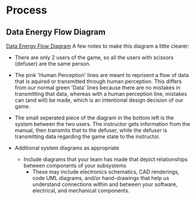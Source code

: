 # Process


## Data Energy Flow Diagram
[Data Energy Flow Diagram](assets/DtS_Energy_Flow_Diagram.png)
A few notes to make this diagram a little clearer:
- There are only 2 users of the game, so all the users with scissors (defuser) are the same person.
- The pink 'Human Perception' lines are meant to reprisent a flow of data that is aquired or transmitted through human perception. This differs from our normal green 'Data' lines because there are no mistakes in transmitting that data, whereas with a human perception line, mistakes can (and will) be made, which is an intentional design decision of our game.
- The small seperated piece of the diagram in the bottom left is the system between the two users. The instructor gets information from the manual, then transmits that to the defuser, while the defuser is transmitting data regarding the game state to the instructor. 



- Additional system diagrams as appropriate
    - Include diagrams that your team has made that depict relationships between components of your subsystems
        - These may include electronics schematics, CAD renderings, code UML diagrams, and/or hand-drawings that help us understand connections within and between your software, electrical, and mechanical components.